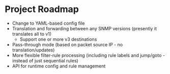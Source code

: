 
# Project Roadmap

* Change to YAML-based config file
* Translation and forwarding between any SNMP versions (presently it translates all to v1)
    * Support one or more v3 destinations
* Pass-through mode (based on packet source IP - no translation/updates)
* More flexible filter-rule processing (including rule labels and jump/goto - instead of just sequential rules)
* API for runtime config and rule management
